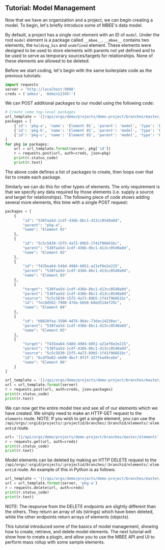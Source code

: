 ## Tutorial: Model Management

Now that we have an organization and a project, we can begin creating a model.
To begin, let's briefly introduce some of MBEE's data model. 

By default, a project has a single root element with an ID of `model`. Under the
root `model` element is a package called `__mbee__`. `__mbee__` contains two
elements, the `holding_bin` and `undefined` element. These elements were
designed to be used to store elements with parents not yet defined and to be used to
serve as temporary sources/targets for relationships. None of these elements are
allowed to be deleted.

Before we start coding, let's begin with the same boilerplate code as the 
previous tutorials:

```python
import requests
server = 'http://localhost:9080'
creds = ('admin', 'Admin12345!')
```

We can POST additional packages to our model using the following code:

```python
# Create some top-level packages
url_template = '{}/api/orgs/demo/projects/demo-project/branches/master/elements/{}'
packages = [
    {'id': 'pkg-a', 'name': 'Element 01', 'parent': 'model', 'type': 'Package'},
    {'id': 'pkg-b', 'name': 'Element 02', 'parent': 'model', 'type': 'Package'},
    {'id': 'pkg-c', 'name': 'Element 03', 'parent': 'model', 'type': 'Pacakge'}
]
for pkg in packages:
    url = url_template.format(server, pkg['id'])
    r = requests.post(url, auth=creds, json=pkg)
    print(r.status_code)
    print(r.text)
```

The above code defines a list of packages to create, then loops over that list
to create each package.

Similarly we can do this for other types of elements. The only requirement is
that we specify any data required by those elements (i.e. supply a source and
target for relationships). The following piece of code shows adding several more
elements, this time with a single POST request:

```python
packages = [
    {
        "id": "530faa5d-1cdf-436b-8bc1-d13cc0540a0d", 
        "parent": "pkg-a", 
        "name": "Element 01"
    }, 
    {
        "id": "5c5c5830-15f5-4a72-89b5-1f41f96661bc", 
        "parent": "530faa5d-1cdf-436b-8bc1-d13cc0540a0d", 
        "name": "Element 02"
    }, 
    {
        "id": "f435ea64-548d-4984-b051-a21ef6e2e215", 
        "parent": "530faa5d-1cdf-436b-8bc1-d13cc0540a0d", 
        "name": "Element 03"
    }, 
    {
        "target": "530faa5d-1cdf-436b-8bc1-d13cc0540a0d", 
        "parent": "530faa5d-1cdf-436b-8bc1-d13cc0540a0d", 
        "source": "5c5c5830-15f5-4a72-89b5-1f41f96661bc",  
        "id": "fec8d562-7908-47da-b6b8-b8ed314ef29c", 
        "name": "Element 04"
    }, 
    {
        "id": "b8820faa-3500-4d76-964c-73dac14230ac", 
        "parent": "530faa5d-1cdf-436b-8bc1-d13cc0540a0d", 
        "name": "Element 05"
    }, 
    {
        "target": "f435ea64-548d-4984-b051-a21ef6e2e215", 
        "parent": "530faa5d-1cdf-436b-8bc1-d13cc0540a0d", 
        "source": "5c5c5830-15f5-4a72-89b5-1f41f96661bc", 
        "id": "6cdf9a82-eb00-4bcf-9f2f-327fea49cebe", 
        "name": "Element 06"
    }
]

url_template = '{}/api/orgs/demo/projects/demo-project/branches/master/elements'
url = url_template.format(server)
r = requests.post(url, auth=creds, json=packages)
print(r.status_code)
print(r.text)
```

We can now get the entire model tree and see all of our elements which we have
created. We simply need to make an HTTP GET request to the `elements` route.
NOTE: If you wish to get a single element, you can use the
`/api/orgs/:orgid/projects/:projectid/branches/:branchid/elements/:elementid`
route.

```python
url= '{}/api/orgs/demo/projects/demo-project/branches/master/elements'.format(server)
r = requests.get(url, auth=creds)
print(r.status_code)
print(r.text)
```

Model elements can be deleted by making an HTTP DELETE request to the 
`/api/orgs/:orgid/projects/:projectid/branches/:branchid/elements/:elementid`
route. An example of this in Python is as follows:

```python
url_template = '{}/api/orgs/demo/projects/demo-project/branches/master/elements/{}'
url = url_template.format(server, 'pkg-a')
r = requests.delete(url, auth=creds)
print(r.status_code)
print(r.text)
```

NOTE: The response from the DELETE endpoints are slightly different than the
others. They return an array of ids (strings) which have been deleted, while the
other endpoints return arrays of elements (objects).

This tutorial introduced some of the basics of model management, showing
how to create, retrieve, and delete model elements. The next tutorial will show
how to create a plugin, and allow you to use the MBEE API and UI to perform
mass rollup with some sample elements.
